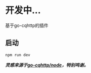 # 开发中...

基于go-cqhttp的插件

## 启动
```
npm run dev
```

***灵感来源于[go-cqhttp/node](https://github.com/go-cqhttp/node)，特别鸣谢。***